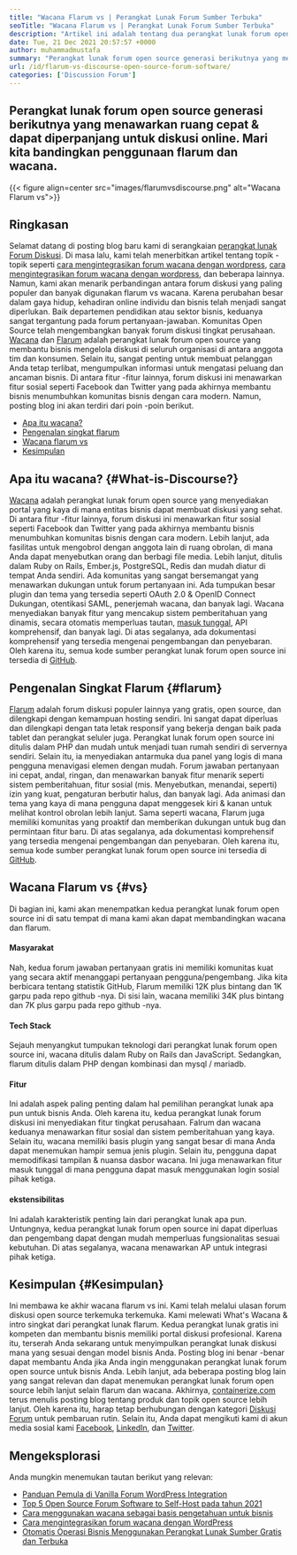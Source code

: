 ```yaml
---
title: "Wacana Flarum vs | Perangkat Lunak Forum Sumber Terbuka" 
seoTitle: "Wacana Flarum vs | Perangkat Lunak Forum Sumber Terbuka" 
description: "Artikel ini adalah tentang dua perangkat lunak forum open-source terkemuka Flarum vs Wacana. Kedua perangkat lunak itu diselenggarakan sendiri & menawarkan fitur forum modern untuk diskusi." 
date: Tue, 21 Dec 2021 20:57:57 +0000
author: muhammadmustafa
summary: "Perangkat lunak forum open source generasi berikutnya yang menawarkan cepat & amp; Ruang yang dapat diperpanjang untuk diskusi online. Mari kita bandingkan penggunaan flarum dan wacana." 
url: /id/flarum-vs-discourse-open-source-forum-software/
categories: ['Discussion Forum']
---
```


## Perangkat lunak forum open source generasi berikutnya yang menawarkan ruang cepat & dapat diperpanjang untuk diskusi online. Mari kita bandingkan penggunaan flarum dan wacana.

{{< figure align=center src="images/flarumvsdiscourse.png" alt="Wacana Flarum vs">}}


## Ringkasan
Selamat datang di posting blog baru kami di serangkaian [perangkat lunak Forum Diskusi][1]. Di masa lalu, kami telah menerbitkan artikel tentang topik -topik seperti [cara mengintegrasikan forum wacana dengan wordpress][2], [cara mengintegrasikan forum wacana dengan wordpress][2], dan beberapa lainnya. Namun, kami akan menarik perbandingan antara forum diskusi yang paling populer dan banyak digunakan flarum vs wacana. Karena perubahan besar dalam gaya hidup, kehadiran online individu dan bisnis telah menjadi sangat diperlukan. Baik departemen pendidikan atau sektor bisnis, keduanya sangat tergantung pada forum pertanyaan-jawaban.
Komunitas Open Source telah mengembangkan banyak forum diskusi tingkat perusahaan. [Wacana][3] dan [Flarum][4] adalah perangkat lunak forum open source yang membantu bisnis mengelola diskusi di seluruh organisasi di antara anggota tim dan konsumen. Selain itu, sangat penting untuk membuat pelanggan Anda tetap terlibat, mengumpulkan informasi untuk mengatasi peluang dan ancaman bisnis. Di antara fitur -fitur lainnya, forum diskusi ini menawarkan fitur sosial seperti Facebook dan Twitter yang pada akhirnya membantu bisnis menumbuhkan komunitas bisnis dengan cara modern. Namun, posting blog ini akan terdiri dari poin -poin berikut.
  * [Apa itu wacana?][5]
  * [Pengenalan singkat flarum][6]
  * [Wacana flarum vs][7]
  * [Kesimpulan][8]

## Apa itu wacana? {#What-is-Discourse?}

[Wacana][3] adalah perangkat lunak forum open source yang menyediakan portal yang kaya di mana entitas bisnis dapat membuat diskusi yang sehat. Di antara fitur -fitur lainnya, forum diskusi ini menawarkan fitur sosial seperti Facebook dan Twitter yang pada akhirnya membantu bisnis menumbuhkan komunitas bisnis dengan cara modern. Lebih lanjut, ada fasilitas untuk mengobrol dengan anggota lain di ruang obrolan, di mana Anda dapat menyebutkan orang dan berbagi file media. Lebih lanjut, ditulis dalam Ruby on Rails, Ember.js, PostgreSQL, Redis dan mudah diatur di tempat Anda sendiri.
Ada komunitas yang sangat bersemangat yang menawarkan dukungan untuk forum pertanyaan ini. Ada tumpukan besar plugin dan tema yang tersedia seperti OAuth 2.0 & OpenID Connect Dukungan, otentikasi SAML, penerjemah wacana, dan banyak lagi. Wacana menyediakan banyak fitur yang mencakup sistem pemberitahuan yang dinamis, secara otomatis memperluas tautan, [masuk tunggal][9], API komprehensif, dan banyak lagi. Di atas segalanya, ada dokumentasi komprehensif yang tersedia mengenai pengembangan dan penyebaran. Oleh karena itu, semua kode sumber perangkat lunak forum open source ini tersedia di [GitHub][10].

## Pengenalan Singkat Flarum {#flarum}

[Flarum][4] adalah forum diskusi populer lainnya yang gratis, open source, dan dilengkapi dengan kemampuan hosting sendiri. Ini sangat dapat diperluas dan dilengkapi dengan tata letak responsif yang bekerja dengan baik pada tablet dan perangkat seluler juga. Perangkat lunak forum open source ini ditulis dalam PHP dan mudah untuk menjadi tuan rumah sendiri di servernya sendiri. Selain itu, ia menyediakan antarmuka dua panel yang logis di mana pengguna menavigasi elemen dengan mudah.
Forum jawaban pertanyaan ini cepat, andal, ringan, dan menawarkan banyak fitur menarik seperti sistem pemberitahuan, fitur sosial (mis. Menyebutkan, menandai, seperti) izin yang kuat, pengaturan berbutir halus, dan banyak lagi. Ada animasi dan tema yang kaya di mana pengguna dapat menggesek kiri & kanan untuk melihat kontrol obrolan lebih lanjut. Sama seperti wacana, Flarum juga memiliki komunitas yang proaktif dan memberikan dukungan untuk bug dan permintaan fitur baru. Di atas segalanya, ada dokumentasi komprehensif yang tersedia mengenai pengembangan dan penyebaran. Oleh karena itu, semua kode sumber perangkat lunak forum open source ini tersedia di [GitHub][10].

## Wacana Flarum vs {#vs}

Di bagian ini, kami akan menempatkan kedua perangkat lunak forum open source ini di satu tempat di mana kami akan dapat membandingkan wacana dan flarum.

#### Masyarakat
Nah, kedua forum jawaban pertanyaan gratis ini memiliki komunitas kuat yang secara aktif menanggapi pertanyaan pengguna/pengembang. Jika kita berbicara tentang statistik GitHub, Flarum memiliki 12K plus bintang dan 1K garpu pada repo github -nya. Di sisi lain, wacana memiliki 34K plus bintang dan 7K plus garpu pada repo github -nya.

#### Tech Stack
Sejauh menyangkut tumpukan teknologi dari perangkat lunak forum open source ini, wacana ditulis dalam Ruby on Rails dan JavaScript. Sedangkan, flarum ditulis dalam PHP dengan kombinasi dan mysql / mariadb.

#### **Fitur** 
Ini adalah aspek paling penting dalam hal pemilihan perangkat lunak apa pun untuk bisnis Anda. Oleh karena itu, kedua perangkat lunak forum diskusi ini menyediakan fitur tingkat perusahaan. Falrum dan wacana keduanya menawarkan fitur sosial dan sistem pemberitahuan yang kaya. Selain itu, wacana memiliki basis plugin yang sangat besar di mana Anda dapat menemukan hampir semua jenis plugin. Selain itu, pengguna dapat memodifikasi tampilan & nuansa dasbor wacana. Ini juga menawarkan fitur masuk tunggal di mana pengguna dapat masuk menggunakan login sosial pihak ketiga.

#### ekstensibilitas
Ini adalah karakteristik penting lain dari perangkat lunak apa pun. Untungnya, kedua perangkat lunak forum open source ini dapat diperluas dan pengembang dapat dengan mudah memperluas fungsionalitas sesuai kebutuhan. Di atas segalanya, wacana menawarkan AP untuk integrasi pihak ketiga.

## Kesimpulan {#Kesimpulan}

Ini membawa ke akhir wacana flarum vs ini. Kami telah melalui ulasan forum diskusi open source terkemuka terkemuka. Kami melewati What's Wacana & intro singkat dari perangkat lunak flarum. Kedua perangkat lunak gratis ini kompeten dan membantu bisnis memiliki portal diskusi profesional. Karena itu, terserah Anda sekarang untuk menyimpulkan perangkat lunak diskusi mana yang sesuai dengan model bisnis Anda. Posting blog ini benar -benar dapat membantu Anda jika Anda ingin menggunakan perangkat lunak forum open source untuk bisnis Anda. Lebih lanjut, ada beberapa posting blog lain yang sangat relevan dan dapat menemukan perangkat lunak forum open source lebih lanjut selain flarum dan wacana.
Akhirnya, [containerize.com][11] terus menulis posting blog tentang produk dan topik open source lebih lanjut. Oleh karena itu, harap tetap berhubungan dengan kategori [][12][Diskusi Forum][1] untuk pembaruan rutin. Selain itu, Anda dapat mengikuti kami di akun media sosial kami [Facebook][13], [LinkedIn][14], dan [Twitter][15].

## Mengeksplorasi
Anda mungkin menemukan tautan berikut yang relevan:
  * [Panduan Pemula di Vanilla Forum WordPress Integration][16]
  * [Top 5 Open Source Forum Software to Self-Host pada tahun 2021][17]
  * [Cara menggunakan wacana sebagai basis pengetahuan untuk bisnis][18]
  * [Cara mengintegrasikan forum wacana dengan WordPress][2]
  * [Otomatis Operasi Bisnis Menggunakan Perangkat Lunak Sumber Gratis dan Terbuka][19]



[1]: https://products.containerize.com/discussion-forum/
[2]: https://blog.containerize.com/blogging/how-to-integrate-discourse-forum-with-wordpress/
[3]: https://products.containerize.com/discussion-forum/discourse/
[4]: https://products.containerize.com/discussion-forum/flarum/
[5]: #What-is-Discourse?
[6]: #flarum
[7]: #vs
[8]: #Conclusion
[9]: https://products.containerize.com/single-sign-on/
[10]: https://github.com/discourse/discourse
[11]: https://www.containerize.com/
[12]: https://products.containerize.com/video-editing-software
[13]: https://web.facebook.com/containerize
[14]: https://www.linkedin.com/company/containerize/
[15]: https://twitter.com/containerize_co
[16]: https://blog.containerize.com/blogging/how-to-a-install-plugin-in-wordpress-vanilla-forum/
[17]: https://blog.containerize.com/discussion-forum/top-5-free-open-source-discussion-forum-software-in-2021/
[18]: https://blog.containerize.com/discussion-forum/how-to-use-discourse-as-a-knowledge-base/
[19]: https://blog.containerize.com/blogging/automate-business-operations-using-open-source-software/
